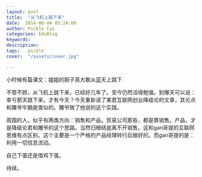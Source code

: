 ```yaml
---
layout: post  
title:  "从飞机上跳下来"
date:  2014-06-04 05:24:00
author: Pickle Cai  
categories: EduBlog  
keywords: 
description:   
tags:	pickle   
cover:  "/assets/cover.jpg"  

---
```


小时候有篇课文：姐姐的胆子真大敢从蓝天上跳下

不管不顾，从飞机上跳下来，已经好几年了。至今仍然活得勉强。到哪天可以说：幸亏那天跳下来，才有今天？今天重新读了某君互联网创业降级论的文章，其论点和雕爷牛腩是类似的。雕爷做了他说的这个实践。

周围的人，似乎有两类方向：销售和产品。贸易公司那些，都是靠销售。产品，才是降级论君和雕爷的这个思路。当然归根结底离不开销售。这和gan哥提的互联网思维有点区别。这个主要是一个严格的产品经理转行后做好的。而gan哥提的是：利用一切信息流动。

自己下蛋还是借鸡下蛋。

待续。

		    
